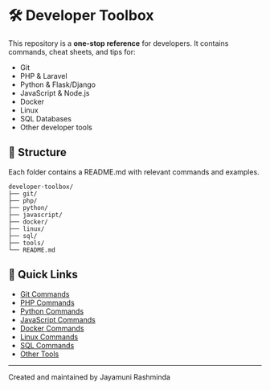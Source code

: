 
# 🛠️ Developer Toolbox

This repository is a **one-stop reference** for developers. It contains commands, cheat sheets, and tips for:

- Git
- PHP & Laravel
- Python & Flask/Django
- JavaScript & Node.js
- Docker
- Linux
- SQL Databases
- Other developer tools

## 📂 Structure

Each folder contains a README.md with relevant commands and examples.

```
developer-toolbox/
├── git/
├── php/
├── python/
├── javascript/
├── docker/
├── linux/
├── sql/
├── tools/
└── README.md
```

## 📖 Quick Links
- [Git Commands](git/README.md)
- [PHP Commands](php/README.md)
- [Python Commands](python/README.md)
- [JavaScript Commands](javascript/README.md)
- [Docker Commands](docker/README.md)
- [Linux Commands](linux/README.md)
- [SQL Commands](sql/README.md)
- [Other Tools](tools/README.md)

---

Created and maintained by Jayamuni Rashminda
